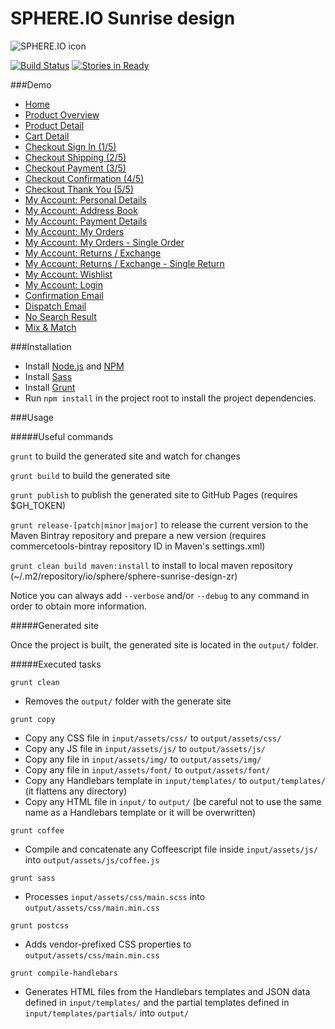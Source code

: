 # SPHERE.IO Sunrise design

![SPHERE.IO icon](https://admin.sphere.io/assets/imag-zres/sphere_logo_rgb_long.png)

[![Build Status](https://travis-ci.org/ajdinstel/sphere-sunrise-design-zr.png?branch=master)](https://travis-ci.org/ajdinstel/sphere-sunrise-design-zr) [![Stories in Ready](https://badge.waffle.io/ajdinstel/sphere-sunrise-design-zr.png?label=ready&title=Ready)](https://waffle.io/ajdinstel/sphere-sunrise-design-zr)

###Demo
- [Home](http://ajdinstel.github.io/sphere-sunrise-design-zr/home.html)
- [Product Overview](http://ajdinstel.github.io/sphere-sunrise-design-zr/pop.html)
- [Product Detail](http://ajdinstel.github.io/sphere-sunrise-design-zr/pdp.html)
- [Cart Detail](http://ajdinstel.github.io/sphere-sunrise-design-zr/cart.html)
- [Checkout Sign In (1/5)](http://ajdinstel.github.io/sphere-sunrise-design-zr/checkout-signin.html)
- [Checkout Shipping (2/5)](http://ajdinstel.github.io/sphere-sunrise-design-zr/checkout-shipping.html)
- [Checkout Payment (3/5)](http://ajdinstel.github.io/sphere-sunrise-design-zr/checkout-payment.html)
- [Checkout Confirmation (4/5)](http://ajdinstel.github.io/sphere-sunrise-design-zr/checkout-confirmation.html)
- [Checkout Thank You (5/5)](http://ajdinstel.github.io/sphere-sunrise-design-zr/checkout-thankyou.html)
- [My Account: Personal Details](http://ajdinstel.github.io/sphere-sunrise-design-zr/my-account-personal-details.html)
- [My Account: Address Book](http://ajdinstel.github.io/sphere-sunrise-design-zr/my-account-address-book.html)
- [My Account: Payment Details](http://ajdinstel.github.io/sphere-sunrise-design-zr/my-account-payment-details.html)
- [My Account: My Orders](http://ajdinstel.github.io/sphere-sunrise-design-zr/my-account-my-orders.html)
- [My Account: My Orders - Single Order](http://ajdinstel.github.io/sphere-sunrise-design-zr/my-account-my-orders-order.html)
- [My Account: Returns / Exchange](http://ajdinstel.github.io/sphere-sunrise-design-zr/my-account-returns-exchange.html)
- [My Account: Returns / Exchange - Single Return](http://ajdinstel.github.io/sphere-sunrise-design-zr/my-account-returns-exchange-order.html)
- [My Account: Wishlist](http://ajdinstel.github.io/sphere-sunrise-design-zr/my-account-wishlist.html)
- [My Account: Login](http://ajdinstel.github.io/sphere-sunrise-design-zr/my-account-login.html)
- [Confirmation Email](http://ajdinstel.github.io/sphere-sunrise-design-zr/confirmation-email.html)
- [Dispatch Email](http://ajdinstel.github.io/sphere-sunrise-design-zr/dispatch-email.html)
- [No Search Result](http://ajdinstel.github.io/sphere-sunrise-design-zr/no-search-result.html)
- [Mix & Match](http://ajdinstel.github.io/sphere-sunrise-design-zr/mix-match.html)



###Installation

- Install [Node.js](https://nodejs.org/) and [NPM](https://www.npmjs.com/)
- Install [Sass](http://sass-lang.com/install)
- Install [Grunt](http://gruntjs.com/getting-started)
- Run `npm install` in the project root to install the project dependencies.

###Usage

#####Useful commands

`grunt` to build the generated site and watch for changes

`grunt build` to build the generated site

`grunt publish` to publish the generated site to GitHub Pages (requires $GH_TOKEN)

`grunt release-[patch|minor|major]` to release the current version to the Maven Bintray repository and prepare a new version (requires commercetools-bintray repository ID in Maven's settings.xml)

`grunt clean build maven:install` to install to local maven repository (~/.m2/repository/io/sphere/sphere-sunrise-design-zr)

Notice you can always add `--verbose` and/or `--debug` to any command in order to obtain more information.

#####Generated site

Once the project is built, the generated site is located in the `output/` folder.

#####Executed tasks

`grunt clean`
  - Removes the `output/` folder with the generate site

`grunt copy`
  - Copy any CSS file in `input/assets/css/` to `output/assets/css/`
  - Copy any JS file in `input/assets/js/` to `output/assets/js/`
  - Copy any file in `input/assets/img/` to `output/assets/img/`
  - Copy any file in `input/assets/font/` to `output/assets/font/`
  - Copy any Handlebars template in `input/templates/` to `output/templates/` (it flattens any directory)
  - Copy any HTML file in `input/` to `output/` (be careful not to use the same name as a Handlebars template or it will be overwritten)


`grunt coffee`
  - Compile and concatenate any Coffeescript file inside `input/assets/js/` into `output/assets/js/coffee.js`


`grunt sass`
  - Processes `input/assets/css/main.scss` into `output/assets/css/main.min.css`

`grunt postcss`
  - Adds vendor-prefixed CSS properties to `output/assets/css/main.min.css`

`grunt compile-handlebars`
  - Generates HTML files from the Handlebars templates and JSON data defined in `input/templates/` and the partial templates defined in `input/templates/partials/` into `output/`
